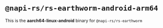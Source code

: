 # `@napi-rs/rs-earthworm-android-arm64`

This is the **aarch64-linux-android** binary for `@napi-rs/rs-earthworm`

